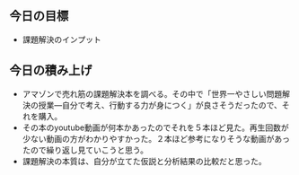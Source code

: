 ## 今日の目標
- 課題解決のインプット

## 今日の積み上げ
- アマゾンで売れ筋の課題解決本を調べる。その中で「世界一やさしい問題解決の授業―自分で考え、行動する力が身につく」が良さそうだったので、それを購入。
- その本のyoutube動画が何本かあったのでそれを５本ほど見た。再生回数が少ない動画の方がわかりやすかった。２本ほど参考になりそうな動画があったので繰り返し見ていこうと思う。
- 課題解決の本質は、自分が立てた仮説と分析結果の比較だと思った。